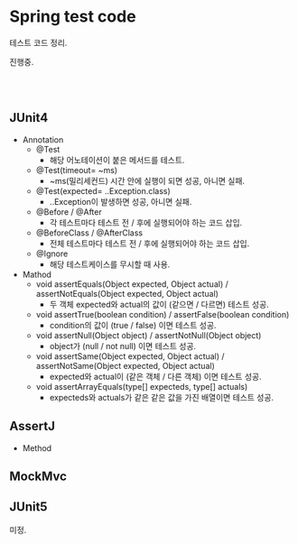 Spring test code
===================================

테스트 코드 정리.

진행중.

<br>
<br>

## JUnit4
- Annotation
  - @Test
	- 해당 어노테이션이 붙은 메서드를 테스트.
  - @Test(timeout= ~ms)
    - ~ms(밀리세컨드) 시간 안에 실행이 되면 성공, 아니면 실패.
  - @Test(expected= ..Exception.class)
    -  ..Exception이 발생하면 성공, 아니면 실패.
  - @Before / @After
    - 각 테스트마다 테스트 전 / 후에 실행되어야 하는 코드 삽입.
  - @BeforeClass / @AfterClass
    - 전체 테스트마다 테스트 전 / 후에 실행되어야 하는 코드 삽입.
  - @Ignore
    - 해당 테스트케이스를 무시할 때 사용.
- Mathod
  - void assertEquals(Object expected, Object actual) / assertNotEquals(Object expected, Object actual)
    - 두 객체 expected와 actual의 값이 (같으면 / 다르면) 테스트 성공.
  - void assertTrue(boolean condition) / assertFalse(boolean condition)
    - condition의 값이 (true / false) 이면 테스트 성공.
  - void assertNull(Object object) / assertNotNull(Object object)
    - object가 (null / not null) 이면 테스트 성공.
  - void assertSame(Object expected, Object actual) / assertNotSame(Object expected, Object actual)
    - expected와 actual이 (같은 객체 / 다른 객체) 이면 테스트 성공.
  - void assertArrayEquals(type[] expecteds, type[] actuals)
    - expecteds와 actuals가 같은 같은 값을 가진 배열이면 테스트 성공.

## AssertJ
- Method

## MockMvc


## JUnit5

미정.